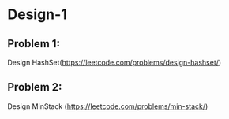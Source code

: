 # Design-1

## Problem 1:
Design HashSet(https://leetcode.com/problems/design-hashset/)



## Problem 2:
Design MinStack (https://leetcode.com/problems/min-stack/)



